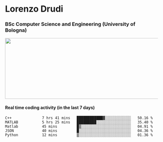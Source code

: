# Lorenzo Drudi
### BSc Computer Science and Engineering (University of Bologna)

<img src="https://github-readme-stats-lorenzodrudi.vercel.app/api?username=LorenzoDrudi&count_private=true&show_icons=true&theme=gruvbox" height=200px width=550px>

<!---Use wakatime plugins to track the coding time--->
#### Real time coding activity (in the last 7 days)
<!--START_SECTION:waka-->

```text
C++              7 hrs 41 mins   ████████████▓░░░░░░░░░░░░   50.16 %
MATLAB           5 hrs 25 mins   █████████░░░░░░░░░░░░░░░░   35.40 %
Matlab           45 mins         █▒░░░░░░░░░░░░░░░░░░░░░░░   04.91 %
JSON             40 mins         █░░░░░░░░░░░░░░░░░░░░░░░░   04.36 %
Python           12 mins         ▒░░░░░░░░░░░░░░░░░░░░░░░░   01.36 %
```

<!--END_SECTION:waka-->
